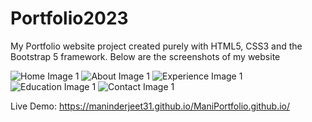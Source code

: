 # Portfolio2023
My Portfolio website project created purely with HTML5, CSS3 and the Bootstrap 5 framework.
Below are the screenshots of my website


 ![Home Image 1](https://github.com/Maninderjeet31/Portfolio2023/blob/main/Screenshots/Home.png)
 ![About Image 1](https://github.com/Maninderjeet31/Portfolio2023/blob/main/Screenshots/About.png)
 ![Experience Image 1](https://github.com/Maninderjeet31/Portfolio2023/blob/main/Screenshots/Experience.png)
 ![Education Image 1](https://github.com/Maninderjeet31/Portfolio2023/blob/main/Screenshots/Education.png)
 ![Contact Image 1](https://github.com/Maninderjeet31/Portfolio2023/blob/main/Screenshots/Contact.png)

Live Demo: https://maninderjeet31.github.io/ManiPortfolio.github.io/
